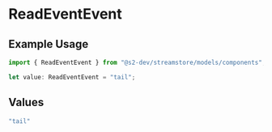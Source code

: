# ReadEventEvent

## Example Usage

```typescript
import { ReadEventEvent } from "@s2-dev/streamstore/models/components";

let value: ReadEventEvent = "tail";
```

## Values

```typescript
"tail"
```